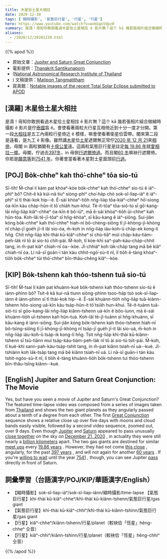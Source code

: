 ```yaml
---
title: 木星佮土星大相拄
date: 2020-12-30
tags: ['縮時攝影', '氣態巨行星', '行星', '行星']
hero: https://www.youtube.com/watch?v=aokGqxVdpz0
summary: 是滴！毋知你敢捌看過木星佮土星相拄 ê 影片無？這个 kā 幾若張相片組合做縮時攝影 ê 影片是佇泰國翕 ê。
aliases:
  - /2020/12/20201230.html
---
```


{{% apod %}}

- 原始文章：[Jupiter and Saturn Great Conjunction](https://apod.nasa.gov/apod/ap201230.html)
- 電影提供：[Thanakrit Santikunaporn](https://www.facebook.com/solutekan)
- ([National Astronomical Research Institute of Thailand](http://narit.or.th/)
- ) 文稿提供：[Matipon Tangmatitham](https://www.facebook.com/matiponblog)
- 寫真館：[Notable images of the recent Total Solar Eclipse submitted to APOD](https://www.facebook.com/media/set?vanity=APOD.Sky&set=a.3216915061746024)

## [漢羅] 木星佮土星大相拄

是滴！毋知你敢捌看過木星佮土星相拄 ê 影片無？這个 kā 幾若張相片組合做縮時攝影 ê 影片是佇[泰國](http://narit.or.th/)翕 ê。會使看著兩粒大行星互相倚近到十分一度才分開。第一段[大相拄](https://apod.nasa.gov/apod/ap201223.html)是五工內兩粒行星倚近 ê 模樣，嘛會使看著衛星佮雲帶。閣來第二段是遠看，是九工 ê 影像。雖然講[木星](https://solarsystem.nasa.gov/planets/jupiter/overview/)佮[土星](https://solarsystem.nasa.gov/planets/saturn/overview/)遮爾無正常佇[2020 年 12 月 21](https://apod.nasa.gov/apod/ap201221.html)來[相倚](https://en.wikipedia.org/wiki/Conjunction_(astronomy))，毋閣 in 兩粒猶閣有[十億公里](https://earthsky.org/astronomy-essentials/great-jupiter-saturn-conjunction-dec-21-2020)遠。這兩粒氣態巨行星是註定[每 19.86 年](https://www.timeanddate.com/astronomy/planets/great-conjunction)就[愛相拄一擺](https://www.nasa.gov/feature/the-great-conjunction-of-jupiter-and-saturn)。毋閣，佇過去[397冬](https://www.timesnownews.com/the-buzz/article/what-happened-the-last-time-saturn-jupiter-aligned-history-and-the-great-conjunction-from/697290)，in 毋捌[行遮爾倚過](https://en.wikipedia.org/wiki/Great_conjunction)。而且閣[60 冬](https://www.space.com/rare-great-conjunction-jupiter-saturn-2020-wows-skywatchers)嘛袂行遮爾倚。你若是[願意等](https://i.pinimg.com/originals/67/23/08/6723087fa7d9e91bfe4b96b858858150.jpg)到[7541 年](https://en.wikipedia.org/wiki/Great_conjunction#7541)，你著會當看著木星對土星面頭前[行過](https://sparky.rice.edu/public-night/jupsat2.html)。

## [POJ] Bo̍k-chheⁿ kah thó͘-chheⁿ tōa sio-tú

Sī-ti̍h! M̄-chai lí kám pat khòaⁿ-kòe bo̍k-chheⁿ kah thó͘-chheⁿ sio-tú ê iáⁿ-phìⁿ bô? Chit-ê kā kúi-nā tiuⁿ siòng-phìⁿ cho͘-ha̍p chò sok-sî-liap-iáⁿ ê iáⁿ-phìⁿ sī tī thài-kok hip--ê. Ē-sái khòaⁿ-tio̍h nn̄g-lia̍p tōa-kiáⁿ-chheⁿ hō͘-siong óa-kīn kàu cha̍p-hūn-it tō͘ chia̍h hun-khui. Tē-it-tōaⁿ tōa-sió-tú sī gō͘-kang-lāi nn̄g-lia̍p kiâⁿ-chheⁿ óa-kīn ê bô͘-iūⁿ, mā ē-sái khòaⁿ-tio̍h ūi-chheⁿ kah hûn-tòa. Koh-lâi tē-jī-tōaⁿ sī hn̄g-khòaⁿ, sī kāu-kang ê iáⁿ-siōng. Sui-jiân kóng bo̍k-chheⁿ kah thó͘-chheⁿ hiah-nī bô-chèng-siông tī jī-khòng-jī-khòng nî cha̍p-jī goe̍h jī-it lâi sio-óa, m̄-koh in nn̄g-lia̍p iáu-koh-ū cha̍p-ek kong-lí hn̄g. Chi̍t nn̄g-lia̍p khì-thài kū-kiâⁿ-chheⁿ sī chù-tiāⁿ múi cha̍p-káu-tiám-peh-la̍k nî tō ài sio-tú chi̍t-pái. M̄-koh, tī kòe-khì saⁿ-pah-káu-cha̍p-chhit tang, in m̄-pat kiâⁿ chiah-nī óa--kòe. Jî-chhiáⁿ koh la̍k-cha̍p tang mā bē kiâⁿ chiah-nī óa. Lí nā-sī goān-ì tán kàu chhit-ngó͘-sù-it nî, lí tio̍h ē-tàng khòaⁿ-tio̍h bo̍k-chheⁿ tùi thó͘-chheⁿ bīn-thâu-chêng kiâⁿ--kòe.

## [KIP] Bo̍k-tshenn kah thóo-tshenn tuā sio-tú

Sī-ti̍h! M̄-tsai lí kám pat khuànn-kuè bo̍k-tshenn kah thóo-tshenn sio-tú ê iánn-phìnn bô? Tsit-ê kā kuí-nā tiunn siòng-phìnn tsoo-ha̍p tsò sok-sî-liap-iánn ê iánn-phìnn sī tī thài-kok hip--ê. Ē-sái khuànn-tio̍h nn̄g-lia̍p tuā-kiánn-tshenn hōo-siong uá-kīn kàu tsa̍p-hūn-it tō͘ tsia̍h hun-khui. Tē-it-tuānn tuā-sió-tú sī gōo-kang-lāi nn̄g-lia̍p kiânn-tshenn uá-kīn ê bôo-īunn, mā ē-sái khuànn-tio̍h uī-tshenn kah hûn-tuà. Koh-lâi tē-jī-tuānn sī hn̄g-khuànn, sī kāu-kang ê iánn-siōng. Sui-jiân kóng bo̍k-tshenn kah thóo-tshenn hiah-nī bô-tsìng-siông tī jī-khòng-jī-khòng nî tsa̍p-jī gue̍h jī-it lâi sio-uá, m̄-koh in nn̄g-lia̍p iáu-koh-ū tsa̍p-ik kong-lí hn̄g. Tsi̍t nn̄g-lia̍p khì-thài kū-kiânn-tshenn sī tsù-tiānn muí tsa̍p-káu-tiám-peh-la̍k nî tō ài sio-tú tsi̍t-pái. M̄-koh, tī kuè-khì sann-pah-káu-tsa̍p-tshit tang, in m̄-pat kiânn tsiah-nī uá--kuè. Jî-tshiánn koh la̍k-tsa̍p tang mā bē kiânn tsiah-nī uá. Lí nā-sī guān-ì tán kàu tshit-ngóo-sù-it nî, lí tio̍h ē-tàng khuànn-tio̍h bo̍k-tshenn tuì thóo-tshenn bīn-thâu-tsîng kiânn--kuè.

## [English] Jupiter and Saturn Great Conjunction: The Movie 

Yes, but have you seen a *movie* of Jupiter and Saturn's Great Conjunction?The featured time-lapse video was composed from a series of images taken from [Thailand](http://narit.or.th/) and shows the two giant planets as they angularly passed about a tenth of a degree from each other. The first [Great Conjunction](https://apod.nasa.gov/apod/ap201223.html) sequence shows a relative close up over five days with moons and cloud bands easily visible, followed by a second video sequence, zoomed out, over 9 days. Even though [Jupiter](https://solarsystem.nasa.gov/planets/jupiter/overview/) and [Saturn](https://solarsystem.nasa.gov/planets/saturn/overview/) appeared to pass unusually [close together](https://en.wikipedia.org/wiki/Conjunction_(astronomy)) on the sky on [December 21, 2020](https://apod.nasa.gov/apod/ap201221.html) , in actuality they were still nearly a [billion kilometers](https://earthsky.org/astronomy-essentials/great-jupiter-saturn-conjunction-dec-21-2020) apart. The two gas giants are destined for similar [meet ups](https://www.nasa.gov/feature/the-great-conjunction-of-jupiter-and-saturn) every [19.86 years](https://www.timeanddate.com/astronomy/planets/great-conjunction) . However, they had not come [this close](https://en.wikipedia.org/wiki/Great_conjunction) , angularly, for the past [397 years](https://www.timesnownews.com/the-buzz/article/what-happened-the-last-time-saturn-jupiter-aligned-history-and-the-great-conjunction-from/697290) , and will not again for another [60 years](https://www.space.com/rare-great-conjunction-jupiter-saturn-2020-wows-skywatchers) . If you're [willing to wait](https://i.pinimg.com/originals/67/23/08/6723087fa7d9e91bfe4b96b858858150.jpg) until the year [7541](https://en.wikipedia.org/wiki/Great_conjunction#7541) , though, you can see Jupiter [pass](https://sparky.rice.edu/public-night/jupsat2.html) directly in front of Saturn.

## 詞彙學習（台語漢字/POJ/KIP/華語漢字/English）

- 【縮時攝影】sok-sî-liap-iáⁿ/sok-sî-liap-iánn/縮時攝影/time-lapse 【氣態巨行星】khì-thài kū-kiâⁿ-chheⁿ/khì-thài kū-kiânn-tshenn/氣態巨行星/gas giant
- 【氣態巨行星】khì-thài kū-kiâⁿ-chhiⁿ/khì-thài kū-kiânn-tshinn/氣態巨行星/gas giant
- 【行星】kiâⁿ-chheⁿ/kiânn-tshenn/行星/planet（較袂佮「恆星」hêng-chheⁿ 仝音）
- 【行星】kiâⁿ-chhiⁿ/kiânn-tshinn/行星/planet（較袂佮「恆星」hêng-chhiⁿ 仝音）

{{% /apod %}}

